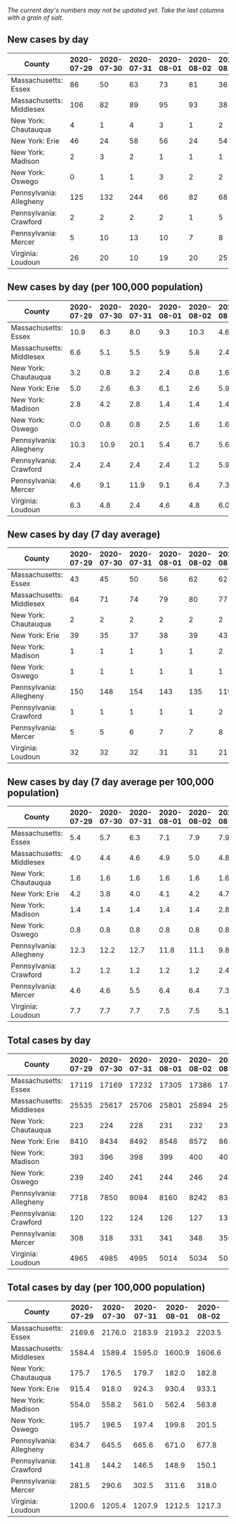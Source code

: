 _The current day's numbers may not be updated yet. Take the last columns with a grain of salt._
## New cases by day

| County | 2020-07-29 | 2020-07-30 | 2020-07-31 | 2020-08-01 | 2020-08-02 | 2020-08-03 | 2020-08-04 |
| --- | --- | --- | --- | --- | --- | --- | --- |
| Massachusetts: Essex | 86 | 50 | 63 | 73 | 81 | 36 |  |
| Massachusetts: Middlesex | 106 | 82 | 89 | 95 | 93 | 38 |  |
| New York: Chautauqua | 4 | 1 | 4 | 3 | 1 | 2 | 7 |
| New York: Erie | 46 | 24 | 58 | 56 | 24 | 54 | 41 |
| New York: Madison | 2 | 3 | 2 | 1 | 1 | 1 | 4 |
| New York: Oswego | 0 | 1 | 1 | 3 | 2 | 2 | 1 |
| Pennsylvania: Allegheny | 125 | 132 | 244 | 66 | 82 | 68 | 132 |
| Pennsylvania: Crawford | 2 | 2 | 2 | 2 | 1 | 5 | 1 |
| Pennsylvania: Mercer | 5 | 10 | 13 | 10 | 7 | 8 | 8 |
| Virginia: Loudoun | 26 | 20 | 10 | 19 | 20 | 25 | 34 |

## New cases by day (per 100,000 population)

| County | 2020-07-29 | 2020-07-30 | 2020-07-31 | 2020-08-01 | 2020-08-02 | 2020-08-03 | 2020-08-04 |
| --- | --- | --- | --- | --- | --- | --- | --- |
| Massachusetts: Essex | 10.9 | 6.3 | 8.0 | 9.3 | 10.3 | 4.6 |  |
| Massachusetts: Middlesex | 6.6 | 5.1 | 5.5 | 5.9 | 5.8 | 2.4 |  |
| New York: Chautauqua | 3.2 | 0.8 | 3.2 | 2.4 | 0.8 | 1.6 | 5.5 |
| New York: Erie | 5.0 | 2.6 | 6.3 | 6.1 | 2.6 | 5.9 | 4.5 |
| New York: Madison | 2.8 | 4.2 | 2.8 | 1.4 | 1.4 | 1.4 | 5.6 |
| New York: Oswego | 0.0 | 0.8 | 0.8 | 2.5 | 1.6 | 1.6 | 0.8 |
| Pennsylvania: Allegheny | 10.3 | 10.9 | 20.1 | 5.4 | 6.7 | 5.6 | 10.9 |
| Pennsylvania: Crawford | 2.4 | 2.4 | 2.4 | 2.4 | 1.2 | 5.9 | 1.2 |
| Pennsylvania: Mercer | 4.6 | 9.1 | 11.9 | 9.1 | 6.4 | 7.3 | 7.3 |
| Virginia: Loudoun | 6.3 | 4.8 | 2.4 | 4.6 | 4.8 | 6.0 | 8.2 |

## New cases by day (7 day average)

| County | 2020-07-29 | 2020-07-30 | 2020-07-31 | 2020-08-01 | 2020-08-02 | 2020-08-03 | 2020-08-04 |
| --- | --- | --- | --- | --- | --- | --- | --- |
| Massachusetts: Essex | 43 | 45 | 50 | 56 | 62 | 62 |  |
| Massachusetts: Middlesex | 64 | 71 | 74 | 79 | 80 | 77 |  |
| New York: Chautauqua | 2 | 2 | 2 | 2 | 2 | 2 | 3 |
| New York: Erie | 39 | 35 | 37 | 38 | 39 | 43 | 43 |
| New York: Madison | 1 | 1 | 1 | 1 | 1 | 2 | 2 |
| New York: Oswego | 1 | 1 | 1 | 1 | 1 | 1 | 1 |
| Pennsylvania: Allegheny | 150 | 148 | 154 | 143 | 135 | 119 | 121 |
| Pennsylvania: Crawford | 1 | 1 | 1 | 1 | 1 | 2 | 2 |
| Pennsylvania: Mercer | 5 | 5 | 6 | 7 | 7 | 8 | 9 |
| Virginia: Loudoun | 32 | 32 | 32 | 31 | 31 | 21 | 22 |

## New cases by day (7 day average per 100,000 population)

| County | 2020-07-29 | 2020-07-30 | 2020-07-31 | 2020-08-01 | 2020-08-02 | 2020-08-03 | 2020-08-04 |
| --- | --- | --- | --- | --- | --- | --- | --- |
| Massachusetts: Essex | 5.4 | 5.7 | 6.3 | 7.1 | 7.9 | 7.9 |  |
| Massachusetts: Middlesex | 4.0 | 4.4 | 4.6 | 4.9 | 5.0 | 4.8 |  |
| New York: Chautauqua | 1.6 | 1.6 | 1.6 | 1.6 | 1.6 | 1.6 | 2.4 |
| New York: Erie | 4.2 | 3.8 | 4.0 | 4.1 | 4.2 | 4.7 | 4.7 |
| New York: Madison | 1.4 | 1.4 | 1.4 | 1.4 | 1.4 | 2.8 | 2.8 |
| New York: Oswego | 0.8 | 0.8 | 0.8 | 0.8 | 0.8 | 0.8 | 0.8 |
| Pennsylvania: Allegheny | 12.3 | 12.2 | 12.7 | 11.8 | 11.1 | 9.8 | 10.0 |
| Pennsylvania: Crawford | 1.2 | 1.2 | 1.2 | 1.2 | 1.2 | 2.4 | 2.4 |
| Pennsylvania: Mercer | 4.6 | 4.6 | 5.5 | 6.4 | 6.4 | 7.3 | 8.2 |
| Virginia: Loudoun | 7.7 | 7.7 | 7.7 | 7.5 | 7.5 | 5.1 | 5.3 |

## Total cases by day

| County | 2020-07-29 | 2020-07-30 | 2020-07-31 | 2020-08-01 | 2020-08-02 | 2020-08-03 | 2020-08-04 |
| --- | --- | --- | --- | --- | --- | --- | --- |
| Massachusetts: Essex | 17119 | 17169 | 17232 | 17305 | 17386 | 17422 |  |
| Massachusetts: Middlesex | 25535 | 25617 | 25706 | 25801 | 25894 | 25932 |  |
| New York: Chautauqua | 223 | 224 | 228 | 231 | 232 | 234 | 241 |
| New York: Erie | 8410 | 8434 | 8492 | 8548 | 8572 | 8626 | 8667 |
| New York: Madison | 393 | 396 | 398 | 399 | 400 | 401 | 405 |
| New York: Oswego | 239 | 240 | 241 | 244 | 246 | 248 | 249 |
| Pennsylvania: Allegheny | 7718 | 7850 | 8094 | 8160 | 8242 | 8310 | 8442 |
| Pennsylvania: Crawford | 120 | 122 | 124 | 126 | 127 | 132 | 133 |
| Pennsylvania: Mercer | 308 | 318 | 331 | 341 | 348 | 356 | 364 |
| Virginia: Loudoun | 4965 | 4985 | 4995 | 5014 | 5034 | 5059 | 5093 |

## Total cases by day (per 100,000 population)

| County | 2020-07-29 | 2020-07-30 | 2020-07-31 | 2020-08-01 | 2020-08-02 | 2020-08-03 | 2020-08-04 |
| --- | --- | --- | --- | --- | --- | --- | --- |
| Massachusetts: Essex | 2169.6 | 2176.0 | 2183.9 | 2193.2 | 2203.5 | 2208.0 |  |
| Massachusetts: Middlesex | 1584.4 | 1589.4 | 1595.0 | 1600.9 | 1606.6 | 1609.0 |  |
| New York: Chautauqua | 175.7 | 176.5 | 179.7 | 182.0 | 182.8 | 184.4 | 189.9 |
| New York: Erie | 915.4 | 918.0 | 924.3 | 930.4 | 933.1 | 938.9 | 943.4 |
| New York: Madison | 554.0 | 558.2 | 561.0 | 562.4 | 563.8 | 565.3 | 570.9 |
| New York: Oswego | 195.7 | 196.5 | 197.4 | 199.8 | 201.5 | 203.1 | 203.9 |
| Pennsylvania: Allegheny | 634.7 | 645.5 | 665.6 | 671.0 | 677.8 | 683.4 | 694.2 |
| Pennsylvania: Crawford | 141.8 | 144.2 | 146.5 | 148.9 | 150.1 | 156.0 | 157.2 |
| Pennsylvania: Mercer | 281.5 | 290.6 | 302.5 | 311.6 | 318.0 | 325.3 | 332.7 |
| Virginia: Loudoun | 1200.6 | 1205.4 | 1207.9 | 1212.5 | 1217.3 | 1223.3 | 1231.6 |
